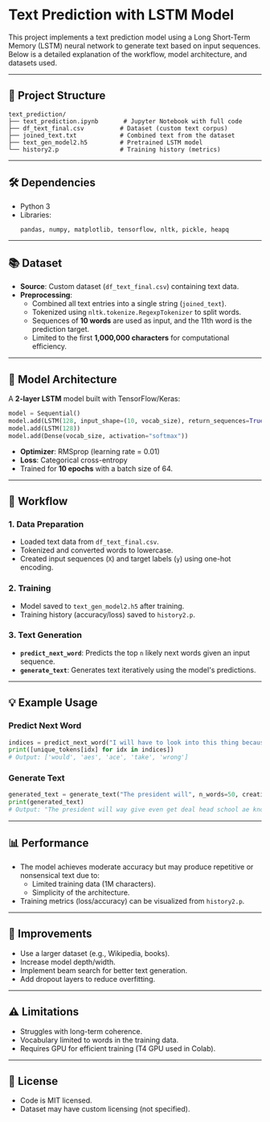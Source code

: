 # Text Prediction with LSTM Model

This project implements a text prediction model using a Long Short-Term Memory (LSTM) neural network to generate text based on input sequences. Below is a detailed explanation of the workflow, model architecture, and datasets used.

---

## 📁 Project Structure
```
text_prediction/
├── text_prediction.ipynb       # Jupyter Notebook with full code
├── df_text_final.csv          # Dataset (custom text corpus)
├── joined_text.txt            # Combined text from the dataset
├── text_gen_model2.h5         # Pretrained LSTM model
└── history2.p                 # Training history (metrics)
```

---

## 🛠️ Dependencies
- Python 3
- Libraries: 
  ```bash
  pandas, numpy, matplotlib, tensorflow, nltk, pickle, heapq
  ```

---

## 📚 Dataset
- **Source**: Custom dataset (`df_text_final.csv`) containing text data.
- **Preprocessing**:
  - Combined all text entries into a single string (`joined_text`).
  - Tokenized using `nltk.tokenize.RegexpTokenizer` to split words.
  - Sequences of **10 words** are used as input, and the 11th word is the prediction target.
  - Limited to the first **1,000,000 characters** for computational efficiency.

---

## 🧠 Model Architecture
A **2-layer LSTM** model built with TensorFlow/Keras:
```python
model = Sequential()
model.add(LSTM(128, input_shape=(10, vocab_size), return_sequences=True))
model.add(LSTM(128))
model.add(Dense(vocab_size, activation="softmax"))
```
- **Optimizer**: RMSprop (learning rate = 0.01)
- **Loss**: Categorical cross-entropy
- Trained for **10 epochs** with a batch size of 64.

---

## 🚀 Workflow

### 1. Data Preparation
- Loaded text data from `df_text_final.csv`.
- Tokenized and converted words to lowercase.
- Created input sequences (`X`) and target labels (`y`) using one-hot encoding.

### 2. Training
- Model saved to `text_gen_model2.h5` after training.
- Training history (accuracy/loss) saved to `history2.p`.

### 3. Text Generation
- **`predict_next_word`**: Predicts the top `n` likely next words given an input sequence.
- **`generate_text`**: Generates text iteratively using the model's predictions.

---

## 💡 Example Usage
### Predict Next Word
```python
indices = predict_next_word("I will have to look into this thing because I", 5)
print([unique_tokens[idx] for idx in indices])
# Output: ['would', 'aes', 'ace', 'take', 'wrong']
```

### Generate Text
```python
generated_text = generate_text("The president will", n_words=50, creativity=5)
print(generated_text)
# Output: "The president will way give even get deal head school ae know lazarus use stake..."
```

---

## 📊 Performance
- The model achieves moderate accuracy but may produce repetitive or nonsensical text due to:
  - Limited training data (1M characters).
  - Simplicity of the architecture.
- Training metrics (loss/accuracy) can be visualized from `history2.p`.

---

## 🔧 Improvements
- Use a larger dataset (e.g., Wikipedia, books).
- Increase model depth/width.
- Implement beam search for better text generation.
- Add dropout layers to reduce overfitting.

---

## ⚠️ Limitations
- Struggles with long-term coherence.
- Vocabulary limited to words in the training data.
- Requires GPU for efficient training (T4 GPU used in Colab).

---

## 📝 License
- Code is MIT licensed.
- Dataset may have custom licensing (not specified).
